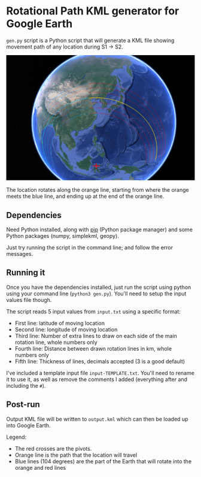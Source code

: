 # Rotational Path KML generator for Google Earth

`gen.py` script is a Python script that will generate a KML file showing movement path of any location during S1 -> S2.

![china viz](img/china-viz.png "china viz")

The location rotates along the orange line, starting from where the orange meets the blue line, and ending up at the end of the orange line.

## Dependencies

Need Python installed, along with [pip](https://pip.pypa.io/en/stable/installation/) (Python package manager) and some Python packages (numpy, simplekml, geopy).

Just try running the script in the command line; and follow the error messages.

## Running it

Once you have the dependencies installed, just run the script using python using your command line (`python3 gen.py`). You'll need to setup the input values file though.

The script reads 5 input values from `input.txt` using a specific format:
- First line: latitude of moving location
- Second line: longitude of moving location
- Third line: Number of extra lines to draw on each side of the main rotation line, whole numbers only
- Fourth line: Distance between drawn rotation lines in km, whole numbers only
- Fifth line: Thickness of lines, decimals accepted (3 is a good default)

I've included a template input file `input-TEMPLATE.txt`. You'll need to rename it to use it, as well as remove the comments I added (everything after and including the `#`).

## Post-run

Output KML file will be written to `output.kml` which can then be loaded up into Google Earth.

Legend:
- The red crosses are the pivots.
- Orange line is the path that the location will travel
- Blue lines (104 degrees) are the part of the Earth that will rotate into the orange and red lines
